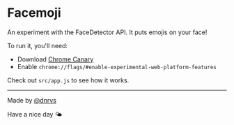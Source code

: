 # Facemoji

An experiment with the FaceDetector API. It puts emojis on your face!

To run it, you'll need:
 - Download [Chrome Canary](https://www.google.com/chrome/browser/canary.html)
 - Enable `chrome://flags/#enable-experimental-web-platform-features`
 
Check out `src/app.js` to see how it works.

---

Made by [@dnrvs](https://twitter.com/dnrvs)

Have a nice day 🌤